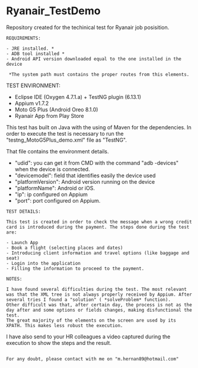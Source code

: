 # Ryanair_TestDemo
Repository created for the techinical test for Ryanair job posisition. 

~~~~~~~~~~~~~~~~~~
REQUIREMENTS: 

- JRE installed. *
- ADB tool installed *
- Android API version downloaded equal to the one installed in the device

 *The system path must contains the proper routes from this elements. 

~~~~~~~~~~~~~~~~~~
TEST ENVIRONMENT: 

- Eclipse IDE (Oxygen 4.7.1.a) + TestNG plugin (6.13.1) 
- Appium v1.7.2
- Moto G5 Plus (Android Oreo 8.1.0)
- Ryanair App from Play Store

This test has built on Java with the using of Maven for the dependencies. In order to execute the test is necessary to run the "testng_MotoG5Plus_demo.xml" file as "TestNG". 

That file contains the environment details. 
- "udid": you can get it from CMD with the command "adb -devices" when the device is connected.
- "devicemodel": field that identifies easily the device used
- "platformVersion": Android version running on the device
- "platformName": Android or iOS. 
- "ip": ip configured on Appium
- "port": port configured on Appium. 


~~~~~~~~~~~~~~~~~~
TEST DETAILS: 

This test is created in order to check the message when a wrong credit card is introduced during the payment. The steps done during the test are: 

- Launch App
- Book a flight (selecting places and dates)
- Introducing client information and travel options (like baggage and seat)
- Login into the application
- Filling the information to proceed to the payment. 

NOTES: 

I have found several difficulties during the test. The most relevant was that the XML tree is not always properly received by Appium. After several tries I found a "solution" ( *solveProblem* function). 
Other difficult was that, after certain day, the process is not as the day after and some options or fields changes, making disfunctional the test. 
The great majority of the elements on the screen are used by its XPATH. This makes less robust the execution. 

~~~~~~~~~~~~~~~~~~

I have also send to your HR colleagues a video captured during the execution to show the steps and the result. 

~~~~~~~~

For any doubt, please contact with me on "m.hernan89@hotmail.com" 
